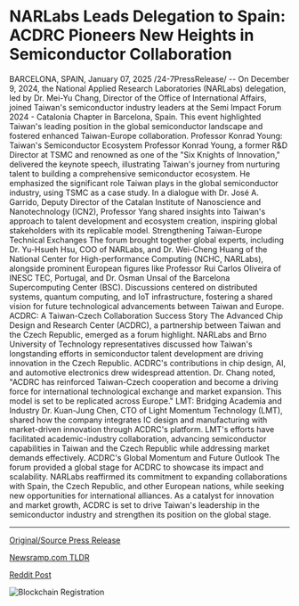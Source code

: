 # NARLabs Leads Delegation to Spain: ACDRC Pioneers New Heights in Semiconductor Collaboration

BARCELONA, SPAIN, January 07, 2025 /24-7PressRelease/ -- On December 9, 2024, the National Applied Research Laboratories (NARLabs) delegation, led by Dr. Mei-Yu Chang, Director of the Office of International Affairs, joined Taiwan's semiconductor industry leaders at the Semi Impact Forum 2024 - Catalonia Chapter in Barcelona, Spain. This event highlighted Taiwan's leading position in the global semiconductor landscape and fostered enhanced Taiwan-Europe collaboration.  Professor Konrad Young: Taiwan's Semiconductor Ecosystem Professor Konrad Young, a former R&D Director at TSMC and renowned as one of the "Six Knights of Innovation," delivered the keynote speech, illustrating Taiwan's journey from nurturing talent to building a comprehensive semiconductor ecosystem. He emphasized the significant role Taiwan plays in the global semiconductor industry, using TSMC as a case study.  In a dialogue with Dr. José A. Garrido, Deputy Director of the Catalan Institute of Nanoscience and Nanotechnology (ICN2), Professor Yang shared insights into Taiwan's approach to talent development and ecosystem creation, inspiring global stakeholders with its replicable model.  Strengthening Taiwan-Europe Technical Exchanges The forum brought together global experts, including Dr. Yu-Hsueh Hsu, COO of NARLabs, and Dr. Wei-Cheng Huang of the National Center for High-performance Computing (NCHC, NARLabs), alongside prominent European figures like Professor Rui Carlos Oliveira of INESC TEC, Portugal, and Dr. Osman Unsal of the Barcelona Supercomputing Center (BSC). Discussions centered on distributed systems, quantum computing, and IoT infrastructure, fostering a shared vision for future technological advancements between Taiwan and Europe.  ACDRC: A Taiwan-Czech Collaboration Success Story The Advanced Chip Design and Research Center (ACDRC), a partnership between Taiwan and the Czech Republic, emerged as a forum highlight. NARLabs and Brno University of Technology representatives discussed how Taiwan's longstanding efforts in semiconductor talent development are driving innovation in the Czech Republic.  ACDRC's contributions in chip design, AI, and automotive electronics drew widespread attention. Dr. Chang noted, "ACDRC has reinforced Taiwan-Czech cooperation and become a driving force for international technological exchange and market expansion. This model is set to be replicated across Europe."  LMT: Bridging Academia and Industry Dr. Kuan-Jung Chen, CTO of Light Momentum Technology (LMT), shared how the company integrates IC design and manufacturing with market-driven innovation through ACDRC's platform. LMT's efforts have facilitated academic-industry collaboration, advancing semiconductor capabilities in Taiwan and the Czech Republic while addressing market demands effectively.  ACDRC's Global Momentum and Future Outlook The forum provided a global stage for ACDRC to showcase its impact and scalability. NARLabs reaffirmed its commitment to expanding collaborations with Spain, the Czech Republic, and other European nations, while seeking new opportunities for international alliances.  As a catalyst for innovation and market growth, ACDRC is set to drive Taiwan's leadership in the semiconductor industry and strengthen its position on the global stage. 

---

[Original/Source Press Release](https://www.24-7pressrelease.com/press-release/517586/narlabs-leads-delegation-to-spain-acdrc-pioneers-new-heights-in-semiconductor-collaboration)
                    

[Newsramp.com TLDR](https://newsramp.com/curated-news/taiwan-s-semiconductor-leadership-showcased-at-semi-impact-forum-2024-in-barcelona/b8e6d3059699c3916b755cf64f3a804d) 

 



[Reddit Post](https://www.reddit.com/r/eventNews/comments/1hvmuz5/taiwans_semiconductor_leadership_showcased_at/) 



![Blockchain Registration](https://cdn.newsramp.app/24-7PressRelease/qrcode/251/7/filofpCY.webp)